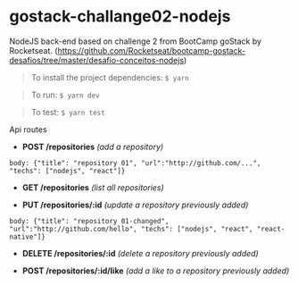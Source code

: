 # gostack-challange02-nodejs

NodeJS back-end based on challenge 2 from BootCamp goStack by Rocketseat. (https://github.com/Rocketseat/bootcamp-gostack-desafios/tree/master/desafio-conceitos-nodejs)



> To install the project dependencies: `$ yarn`

> To run: `$ yarn dev`

> To test: `$ yarn test`

Api routes
* **POST /repositories** *(add a repository)*
```
body: {"title": "repository 01", "url":"http://github.com/...", "techs": ["nodejs", "react"]}
```

* **GET /repositories** *(list all repositories)*


* **PUT /repositories/:id** *(update a repository previously added)*
```
body: {"title": "repository 01-changed", "url":"http://github.com/hello", "techs": ["nodejs", "react", "react-native"]}
```

* **DELETE /repositories/:id** *(delete a repository previously added)*


* **POST /repositories/:id/like** *(add a like to a repository previously added)*
